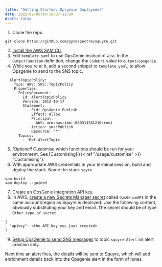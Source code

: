 ```yaml
---
title: "Getting Started: Opsgenie Deployment"
date: 2022-02-05T14:16:07+11:00
draft: false
---
```


1. Clone the repo.
```
git clone https://github.com/gyrospectre/squyre.git
```
2. [Install the AWS SAM CLI](https://docs.aws.amazon.com/serverless-application-model/latest/developerguide/serverless-sam-cli-install.html).
3. Edit `template.yaml` to use OpsGenie instead of Jira. In the `OutputFunction` definition, change the `CodeUri` value to `output/opsgenie`.
4. While you're at it, add a second snippet to `template.yaml`, to allow Opsgenie to send to the SNS topic.
```
  AlertTopicPolicy:
    Type: AWS::SNS::TopicPolicy
    Properties:
      PolicyDocument:
        Id: AlertTopicPolicy
        Version: 2012-10-17
        Statement:
          - Sid: OpsGenie-Publish
            Effect: Allow
            Principal:
              AWS: arn:aws:iam::089311581210:root
            Action: sns:Publish
            Resource: "*"
      Topics:
        - !Ref AlertTopic
```
5. *!Optional!* Customise which functions should be run for your environment. See [Customising]({{< ref "/usage/customise" >}} "Customising").
6. With appropriate AWS credentials in your terminal session, build and deploy the stack. Name the stack `sqyre`.
```
sam build
sam deploy --guided
```
7. [Create an OpsGenie integration API key](https://support.atlassian.com/opsgenie/docs/create-a-default-api-integration/).
8. In AWS, [create a new Secrets Manager secret](https://docs.aws.amazon.com/secretsmanager/latest/userguide/manage_create-basic-secret.html) called `OpsGenieAPI` in the same account/region as Squyre is deployed. Use the following content, obviously substituting your key and email. The secret should be of type `Other type of secret`.
```
{
  "apikey": <the API key you just created>
}
```
9. [Setup OpsGenie to send SNS messages](https://support.atlassian.com/opsgenie/docs/integrate-opsgenie-with-outgoing-amazon-sns/) to topic `squyre-Alert` on alert creation only.

Next time an alert fires, the details will be sent to Squyre, which will add enrichment details back into the Opsgenie alert in the form of notes.
